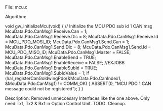 <!--
Format:


File:
mcu.c

Algorithm:
main()
{
...
}

Description:
...



-->

File:
mcu.c

Algorithm:

void gw_initializeMcu(void)
{
    // Initialize the MCU PDO sub id 1 CAN msg
    McuData.Pdo.CanMsg1.Receive.Can = 1;
    McuData.Pdo.CanMsg1.Receive.Dlc = 8;
    McuData.Pdo.CanMsg1.Receive.Id = MCU_PDO_MOSI_ID;
    McuData.Pdo.CanMsg1.Send.Can = 1;
    McuData.Pdo.CanMsg1.Send.Dlc = 8;
    McuData.Pdo.CanMsg1.Send.Id = MCU_PDO_MISO_ID;
    McuData.Pdo.CanMsg1.Master = FALSE;
    McuData.Pdo.CanMsg1.EnableSend = TRUE;
    McuData.Pdo.CanMsg1.EnableReceive = FALSE; //EXJOBB
    McuData.Pdo.CanMsg1.EnableSubId = TRUE;
    McuData.Pdo.CanMsg1.SubIdValue = 1;
    if (hal_registerCanGoldwingPdo(&McuData.Pdo.CanIndex1, &McuData.Pdo.CanMsg1) != COMM_OK) {
        ASSERT(0, "MCU PDO 1 CAN message could not be registered");
    }
}

Description:
Removed unneccesary Interfaces like the one above. Only need Tx1, Tx2 & Rx1 in
Option Control Unit. TODO: Cleanup.




